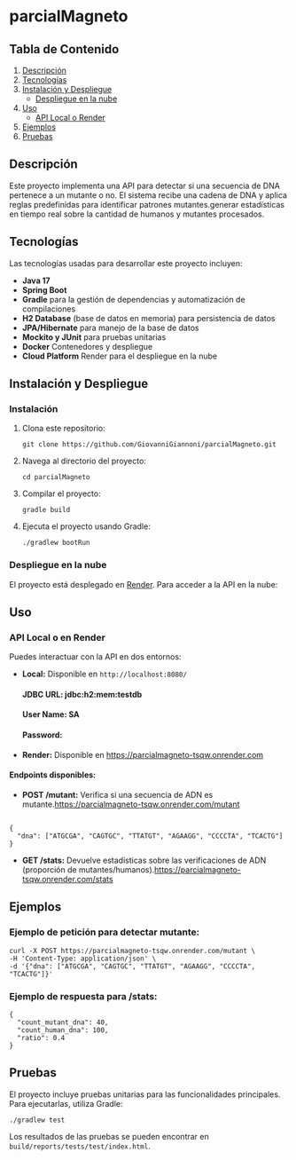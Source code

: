 # parcialMagneto

<h2>Tabla de Contenido</h2>
<ol>
  <li><a href="#descripción">Descripción</a></li>
  <li><a href="#tecnologías">Tecnologías</a></li>
  <li><a href="#instalación-y-despliegue">Instalación y Despliegue</a>
    <ul>
      <li><a href="#despliegue-en-la-nube">Despliegue en la nube</a></li>
    </ul>
  </li>
  <li><a href="#uso">Uso</a>
    <ul>
      <li><a href="#api-local-o-render">API Local o Render</a></li>
    </ul>
  </li>
  <li><a href="#ejemplos">Ejemplos</a></li>
  <li><a href="#pruebas">Pruebas</a></li>
</ol>

<h2 id="descripción">Descripción</h2>
<p>
  Este proyecto implementa una API para detectar si una secuencia de DNA pertenece a un mutante o no. El sistema recibe una cadena de DNA y aplica reglas predefinidas para identificar patrones mutantes.generar estadísticas en tiempo real sobre la cantidad de humanos y mutantes procesados.
</p>

<h2 id="tecnologías">Tecnologías</h2>
<p>
  Las tecnologías usadas para desarrollar este proyecto incluyen:
  <ul>
    <li><strong>Java 17</strong></li>
    <li><strong>Spring Boot</strong></li>
    <li><strong>Gradle</strong> para la gestión de dependencias y automatización de compilaciones</li>
    <li><strong>H2 Database</strong> (base de datos en memoria) para persistencia de datos</li>
    <li><strong>JPA/Hibernate</strong> para manejo de la base de datos</li>
    <li><strong>Mockito y JUnit</strong> para pruebas unitarias</li>
    <li><strong>Docker</strong> Contenedores y despliegue</li>
    <li><strong>Cloud Platform</strong> Render para el despliegue en la nube</li>
  </ul>
</p>

<h2 id="instalación-y-despliegue">Instalación y Despliegue</h2>

<h3>Instalación</h3>
<ol>
  <li>Clona este repositorio:
    <pre><code>git clone https://github.com/GiovanniGiannoni/parcialMagneto.git</code></pre>
  </li>
  <li>Navega al directorio del proyecto:
    <pre><code>cd parcialMagneto</code></pre>
  </li>
  <li>Compilar el proyecto:
    <pre><code>gradle build</code></pre>
  </li>
  <li>Ejecuta el proyecto usando Gradle:
    <pre><code>./gradlew bootRun</code></pre>
  </li>
</ol>

<h3 id="despliegue-en-la-nube">Despliegue en la nube</h3>
<p>
  El proyecto está desplegado en <a href="https://parcialmagneto-tsqw.onrender.com">Render</a>. Para acceder a la API en la nube:
</p>


<h2 id="uso">Uso</h2>

<h3 id="api-local-o-render">API Local o en Render</h3>
<p>
  Puedes interactuar con la API en dos entornos:
</p>
<ul>
  <li><strong>Local:</strong> Disponible en <code>http://localhost:8080/</code></li>
  
  <h4>JDBC URL: jdbc:h2:mem:testdb</h4>
  <h4>User Name: SA</h4>
  <h4>Password: </h4>

  <li><strong>Render:</strong> Disponible en <a href="https://parcialmagneto-tsqw.onrender.com">https://parcialmagneto-tsqw.onrender.com</a></li>
</ul>

<h4>Endpoints disponibles:</h4>
<ul>
  <li><strong>POST /mutant:</strong> Verifica si una secuencia de ADN es mutante.<a href="https://parcialmagneto-tsqw.onrender.com/mutant">https://parcialmagneto-tsqw.onrender.com/mutant</a></li>
</ul>
<pre><code>
{
  "dna": ["ATGCGA", "CAGTGC", "TTATGT", "AGAAGG", "CCCCTA", "TCACTG"]
}
</code></pre>

<ul>
  <li><strong>GET /stats:</strong> Devuelve estadísticas sobre las verificaciones de ADN (proporción de mutantes/humanos).<a href="https://parcialmagneto-tsqw.onrender.com/stats">https://parcialmagneto-tsqw.onrender.com/stats</a></li>
</ul>

<h2 id="ejemplos">Ejemplos</h2>

<h3>Ejemplo de petición para detectar mutante:</h3>
<pre><code>curl -X POST https://parcialmagneto-tsqw.onrender.com/mutant \
-H 'Content-Type: application/json' \
-d '{"dna": ["ATGCGA", "CAGTGC", "TTATGT", "AGAAGG", "CCCCTA", "TCACTG"]}'
</code></pre>

<h3>Ejemplo de respuesta para /stats:</h3>
<pre><code>{
  "count_mutant_dna": 40,
  "count_human_dna": 100,
  "ratio": 0.4
}
</code></pre>

<h2 id="pruebas">Pruebas</h2>
<p>
  El proyecto incluye pruebas unitarias para las funcionalidades principales. Para ejecutarlas, utiliza Gradle:
</p>
<pre><code>./gradlew test</code></pre>
<p>Los resultados de las pruebas se pueden encontrar en <code>build/reports/tests/test/index.html</code>.</p>
